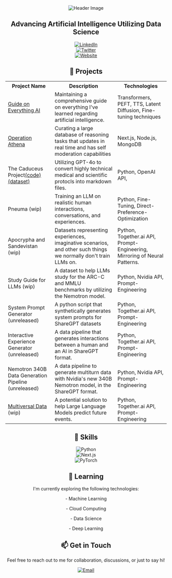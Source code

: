 <div align="center">
  <img src="https://github.com/Kquant03/Kquant03/assets/155934148/9d5ebea6-5dc7-48d1-a50c-a1310f37b379" alt="Header Image">

  <h2>Advancing Artificial Intelligence Utilizing Data Science</h2>

<div>
  <div>
    <a href="https://www.linkedin.com/in/stanley-sebastian-99336a2b0/" target="_blank">
      <img src="https://img.shields.io/badge/LinkedIn-blue?style=flat-square" alt="LinkedIn">
    </a>
  </div>
  <div>
    <a href="https://x.com/_kquant" target="_blank">
      <img src="https://img.shields.io/badge/Twitter-1DA1F2?style=flat-square&logo=twitter&logoColor=white" alt="Twitter">
    </a>
  </div>
  <div>
    <a href="https://repleteai.com/" target="_blank">
      <img src="https://img.shields.io/badge/Website-blueviolet?style=flat-square&logo=link&logoColor=white" alt="Website">
    </a>
  </div>
</div>

  <h2>🚀 Projects</h2>
  
  <table>
    <tr>
      <th>Project Name</th>
      <th>Description</th>
      <th>Technologies</th>
    </tr>
    <tr>
      <td><a href="https://guide.repleteai.com/">Guide on Everything AI</a></td>
      <td>Maintaining a comprehensive guide on everything I've learned regarding artificial intelligence.</td>
      <td>Transformers, PEFT, TTS, Latent Diffusion, Fine-tuning techniques</td>
    </tr>
    <tr>
      <td><a href="https://operation-athena.repleteai.com/">Operation Athena</a></td>
      <td>Curating a large database of reasoning tasks that updates in real time and has self moderation capabilities</td>
      <td>Next.js, Node.js, MongoDB</td>
    </tr>
    <tr>
      <td>The Caduceus Project<a href="https://github.com/Kquant03/caduceus">(code)</a><a href="https://huggingface.co/datasets/Kquant03/Caduceus-Dataset">(dataset)</a></td>
      <td>Utilizing GPT-4o to convert highly technical medical and scientific protocls into markdown files.</td>
      <td>Python, OpenAI API, </td>
    </tr>
    <tr>
      <td>Pneuma (wip)</td>
      <td>Training an LLM on realistic human interactions, conversations, and experiences.</td>
      <td>Python, Fine-Tuning, Direct-Preference-Optimization </td>
    </tr>
    <tr>
      <td>Apocrypha and Sandevistan (wip)</td>
      <td>Datasets representing experiences, imaginative scenarios, and other such things we normally don't train LLMs on.</td>
      <td>Python, Together.ai API, Prompt-Engineering, Mirroring of Neural Patterns.</td>
    </tr>
    <tr>
      <td>Study Guide for LLMs (wip)</td>
      <td>A dataset to help LLMs study for the ARC-C and MMLU benchmarks by utilizing the Nemotron model.</td>
      <td>Python, Nvidia API, Prompt-Engineering</td>
    </tr>
    <tr>
      <td>System Prompt Generator (unreleased)</td>
      <td>A python script that synthetically generates system prompts for ShareGPT datasets</td>
      <td>Python, Together.ai API, Prompt-Engineering</td>
    </tr>
    <tr>
      <td>Interactive Experience Generator (unreleased)</td>
      <td>A data pipeline that generates interactions between a human and an AI in ShareGPT format.</td>
      <td>Python, Together.ai API, Prompt-Engineering</td>
    </tr>
    <tr>
      <td>Nemotron 340B Data Generation Pipeline (unreleased)</td>
      <td>A data pipeline to generate multiturn data with Nvidia's new 340B Nemotron model, in the ShareGPT format.</td>
      <td>Python, Nvidia API, Prompt-Engineering</td>
    </tr>
      <td><a href="https://docs.google.com/document/d/15i8nZSVJju73kHg7vkRbAw6LOknt9ORoqzdOrZu6UX4/edit?usp=sharing">Multiversal Data</a> (wip)</td>
      <td>A potential solution to help Large Language Models predict future events.</td>
      <td>Python, Together.ai API, Prompt-Engineering</td>
    </tr>
  </table>
  
  <h2>💼 Skills</h2>

<p>
  <img src="https://img.shields.io/badge/Python-3776AB?style=flat-square&logo=python&logoColor=white" alt="Python"><br>
  <img src="https://img.shields.io/badge/Next.js-000000?style=flat-square&logo=next.js&logoColor=white" alt="Next.js"><br>
  <img src="https://img.shields.io/badge/PyTorch-EE4C2C?style=flat-square&logo=pytorch&logoColor=white" alt="PyTorch">
</p>
  
  <h2>🌱 Learning</h2>
  
  <p>I'm currently exploring the following technologies:</p>
  
   <p>- Machine Learning</p>
   <p>- Cloud Computing</p>
   <p>- Data Science</p>
   <p>- Deep Learning</p>
  
  <h2>📫 Get in Touch</h2>
  
  <p>Feel free to reach out to me for collaboration, discussions, or just to say hi!</p>
  
  <a href="mailto:kquant@repleteai.com">
    <img src="https://img.shields.io/badge/Email-D14836?style=flat-square&logo=gmail&logoColor=white" alt="Email">
  </a>
</div>
